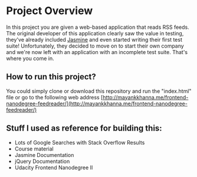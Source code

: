 # Project Overview

In this project you are given a web-based application that reads RSS feeds. The original developer of this application clearly saw the value in testing, they've already included [Jasmine](http://jasmine.github.io/) and even started writing their first test suite! Unfortunately, they decided to move on to start their own company and we're now left with an application with an incomplete test suite. That's where you come in.


## How to run this project?

You could simply clone or download this repository and run the "index.html" file or go to the following web address [http://mayankkhanna.me/frontend-nanodegree-feedreader/](http://mayankkhanna.me/frontend-nanodegree-feedreader/)

## Stuff I used as reference for building this:

* Lots of Google Searches with Stack Overflow Results
* Course material
* Jasmine Documentation
* jQuery Documentation
* Udacity Frontend Nanodegree II